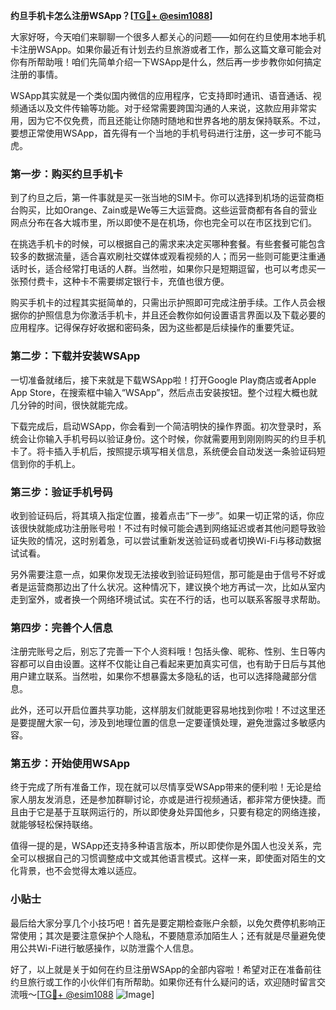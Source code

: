 **约旦手机卡怎么注册WSApp？[[TG💪+ @esim1088](https://t.me/s/esim1088)]**

大家好呀，今天咱们来聊聊一个很多人都关心的问题——如何在约旦使用本地手机卡注册WSApp。如果你最近有计划去约旦旅游或者工作，那么这篇文章可能会对你有所帮助哦！咱们先简单介绍一下WSApp是什么，然后再一步步教你如何搞定注册的事情。

WSApp其实就是一个类似国内微信的应用程序，它支持即时通讯、语音通话、视频通话以及文件传输等功能。对于经常需要跨国沟通的人来说，这款应用非常实用，因为它不仅免费，而且还能让你随时随地和世界各地的朋友保持联系。不过，要想正常使用WSApp，首先得有一个当地的手机号码进行注册，这一步可不能马虎。

### 第一步：购买约旦手机卡

到了约旦之后，第一件事就是买一张当地的SIM卡。你可以选择到机场的运营商柜台购买，比如Orange、Zain或是We等三大运营商。这些运营商都有各自的营业网点分布在各大城市里，所以即使不是在机场，你也完全可以在市区找到它们。

在挑选手机卡的时候，可以根据自己的需求来决定买哪种套餐。有些套餐可能包含较多的数据流量，适合喜欢刷社交媒体或观看视频的人；而另一些则可能更注重通话时长，适合经常打电话的人群。当然啦，如果你只是短期逗留，也可以考虑买一张预付费卡，这种卡不需要绑定银行卡，充值也很方便。

购买手机卡的过程其实挺简单的，只需出示护照即可完成注册手续。工作人员会根据你的护照信息为你激活手机卡，并且还会教你如何设置语言界面以及下载必要的应用程序。记得保存好收据和密码条，因为这些都是后续操作的重要凭证。

### 第二步：下载并安装WSApp

一切准备就绪后，接下来就是下载WSApp啦！打开Google Play商店或者Apple App Store，在搜索框中输入“WSApp”，然后点击安装按钮。整个过程大概也就几分钟的时间，很快就能完成。

下载完成后，启动WSApp，你会看到一个简洁明快的操作界面。初次登录时，系统会让你输入手机号码以验证身份。这个时候，你就需要用到刚刚购买的约旦手机卡了。将卡插入手机后，按照提示填写相关信息，系统便会自动发送一条验证码短信到你的手机上。

### 第三步：验证手机号码

收到验证码后，将其填入指定位置，接着点击“下一步”。如果一切正常的话，你应该很快就能成功注册账号啦！不过有时候可能会遇到网络延迟或者其他问题导致验证失败的情况，这时别着急，可以尝试重新发送验证码或者切换Wi-Fi与移动数据试试看。

另外需要注意一点，如果你发现无法接收到验证码短信，那可能是由于信号不好或者是运营商那边出了什么状况。这种情况下，建议换个地方再试一次，比如从室内走到室外，或者换一个网络环境试试。实在不行的话，也可以联系客服寻求帮助。

### 第四步：完善个人信息

注册完账号之后，别忘了完善一下个人资料哦！包括头像、昵称、性别、生日等内容都可以自由设置。这样不仅能让自己看起来更加真实可信，也有助于日后与其他用户建立联系。当然啦，如果你不想暴露太多隐私的话，也可以选择隐藏部分信息。

此外，还可以开启位置共享功能，这样朋友们就能更容易地找到你啦！不过这里还是要提醒大家一句，涉及到地理位置的信息一定要谨慎处理，避免泄露过多敏感内容。

### 第五步：开始使用WSApp

终于完成了所有准备工作，现在就可以尽情享受WSApp带来的便利啦！无论是给家人朋友发消息，还是参加群聊讨论，亦或是进行视频通话，都非常方便快捷。而且由于它是基于互联网运行的，所以即使身处异国他乡，只要有稳定的网络连接，就能够轻松保持联络。

值得一提的是，WSApp还支持多种语言版本，所以即使你是外国人也没关系，完全可以根据自己的习惯调整成中文或其他语言模式。这样一来，即使面对陌生的文化背景，也不会觉得太难以适应。

### 小贴士

最后给大家分享几个小技巧吧！首先是要定期检查账户余额，以免欠费停机影响正常使用；其次是要注意保护个人隐私，不要随意添加陌生人；还有就是尽量避免使用公共Wi-Fi进行敏感操作，以防泄露个人信息。

好了，以上就是关于如何在约旦注册WSApp的全部内容啦！希望对正在准备前往约旦旅行或工作的小伙伴们有所帮助。如果你还有什么疑问的话，欢迎随时留言交流哦～[[TG💪+ @esim1088](https://t.me/s/esim1088) ![Image](https://i.postimg.cc/4NQfJmqS/Snipaste-2025-05-13-00-14-12.png)]